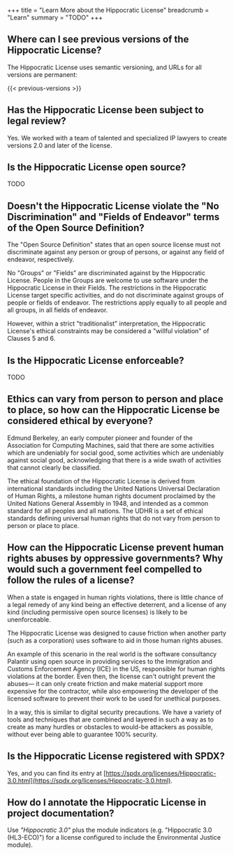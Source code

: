 +++
title = "Learn More about the Hippocratic License"
breadcrumb = "Learn"
summary = "TODO"
+++

## Where can I see previous versions of the Hippocratic License?

The Hippocratic License uses semantic versioning, and URLs for all versions are permanent:

{{< previous-versions >}}

## Has the Hippocratic License been subject to legal review?
Yes. We worked with a team of talented and specialized IP lawyers to create versions 2.0 and later of the license.

## Is the Hippocratic License open source?
TODO

## Doesn't the Hippocratic License violate the "No Discrimination" and "Fields of Endeavor" terms of the Open Source Definition?
The "Open Source Definition" states that an open source license must not discriminate against any person or group of persons, or against any field of endeavor, respectively.

No "Groups" or "Fields" are discriminated against by the Hippocratic License. People in the Groups are welcome to use software under the Hippocratic License in their Fields. The restrictions in the Hippocratic License target specific activities, and do not discriminate against groups of people or fields of endeavor. The restrictions apply equally to all people and all groups, in all fields of endeavor.

However, within a strict "traditionalist" interpretation, the Hippocratic License's ethical constraints may be considered a "willful violation" of Clauses 5 and 6.

## Is the Hippocratic License enforceable?
TODO

## Ethics can vary from person to person and place to place, so how can the Hippocratic License be considered ethical by everyone?
Edmund Berkeley, an early computer pioneer and founder of the Association for Computing Machines, said that there are some activities which are undeniably for social good, some activities which are undeniably against social good, acknowledging that there is a wide swath of activities that cannot clearly be classified.

The ethical foundation of the Hippocratic License is derived from international standards including the United Nations Universal Declaration of Human Rights, a milestone human rights document proclaimed by the United Nations General Assembly in 1948, and intended as a common standard for all peoples and all nations. The UDHR is a set of ethical standards defining universal human rights that do not vary from person to person or place to place.

## How can the Hippocratic License prevent human rights abuses by oppressive governments? Why would such a government feel compelled to follow the rules of a license?
When a state is engaged in human rights violations, there is little chance of a legal remedy of any kind being an effective deterrent, and a license of any kind (including permissive open source licenses) is likely to be unenforceable.

The Hippocratic License was designed to cause friction when another party (such as a corporation) uses software to aid in those human rights abuses.

An example of this scenario in the real world is the software consultancy Palantir using open source in providing services to the Immigration and Customs Enforcement Agency (ICE) in the US, responsible for human rights violations at the border. Even then, the license can't outright prevent the abuses— it can only create friction and make material support more expensive for the contractor, while also empowering the developer of the licensed software to prevent their work to be used for unethical purposes.

In a way, this is similar to digital security precautions. We have a variety of tools and techniques that are combined and layered in such a way as to create as many hurdles or obstacles to would-be attackers as possible, without ever being able to guarantee 100% security.

## Is the Hippocratic License registered with SPDX?
Yes, and you can find its entry at [https://spdx.org/licenses/Hippocratic-3.0.html](https://spdx.org/licenses/Hippocratic-3.0.html).

## How do I annotate the Hippocratic License in project documentation?
Use *"Hippocratic 3.0"* plus the module indicators (e.g. "Hippocratic 3.0 (HL3-ECO)") for a license configured to include the Environmental Justice module).
